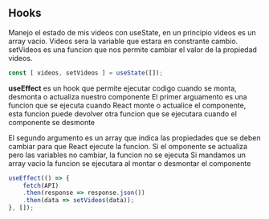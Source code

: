 ## Hooks

Manejo el estado de mis videos con useState, en un principio videos es un array vacio. Videos sera la variable que estara en constrante cambio. setVideos es una funcion que nos permite cambiar el valor de la propiedad videos.
```js
const [ videos, setVideos ] = useState([]); 
```

__useEffect__ es un hook que permite ejecutar codigo cuando se monta, desmonta o actualiza nuestro componente
El primer arguamento es una funcion que se ejecuta cuando React monte o actualice el componente, esta funcion puede devolver otra funcion que se ejecutara cuando el componente se desmonte

El segundo argumento es un array que indica las propiedades que se deben cambiar para que React ejecute la funcion.
Si el omponente se actualiza pero las variables no cambiar, la funcion no se ejecuta
Si mandamos un array vacio la funcion se ejecutara al montar o desmontar el componente

```js
useEffect(() => {
	fetch(API)
	.then(response => response.json())
	.then(data => setVideos(data));
}, []);
```
